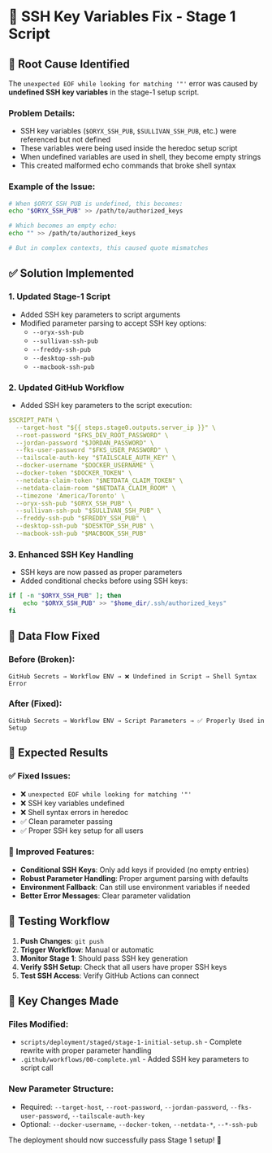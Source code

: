 # 🔧 SSH Key Variables Fix - Stage 1 Script

## 🐛 **Root Cause Identified**

The `unexpected EOF while looking for matching '"'` error was caused by **undefined SSH key variables** in the stage-1 setup script.

### **Problem Details:**
- SSH key variables (`$ORYX_SSH_PUB`, `$SULLIVAN_SSH_PUB`, etc.) were referenced but not defined
- These variables were being used inside the heredoc setup script
- When undefined variables are used in shell, they become empty strings
- This created malformed echo commands that broke shell syntax

### **Example of the Issue:**
```bash
# When $ORYX_SSH_PUB is undefined, this becomes:
echo "$ORYX_SSH_PUB" >> /path/to/authorized_keys

# Which becomes an empty echo:
echo "" >> /path/to/authorized_keys

# But in complex contexts, this caused quote mismatches
```

## ✅ **Solution Implemented**

### **1. Updated Stage-1 Script**
- Added SSH key parameters to script arguments
- Modified parameter parsing to accept SSH key options:
  - `--oryx-ssh-pub`
  - `--sullivan-ssh-pub` 
  - `--freddy-ssh-pub`
  - `--desktop-ssh-pub`
  - `--macbook-ssh-pub`

### **2. Updated GitHub Workflow**
- Added SSH key parameters to the script execution:
```yaml
$SCRIPT_PATH \
  --target-host "${{ steps.stage0.outputs.server_ip }}" \
  --root-password "$FKS_DEV_ROOT_PASSWORD" \
  --jordan-password "$JORDAN_PASSWORD" \
  --fks-user-password "$FKS_USER_PASSWORD" \
  --tailscale-auth-key "$TAILSCALE_AUTH_KEY" \
  --docker-username "$DOCKER_USERNAME" \
  --docker-token "$DOCKER_TOKEN" \
  --netdata-claim-token "$NETDATA_CLAIM_TOKEN" \
  --netdata-claim-room "$NETDATA_CLAIM_ROOM" \
  --timezone 'America/Toronto' \
  --oryx-ssh-pub "$ORYX_SSH_PUB" \
  --sullivan-ssh-pub "$SULLIVAN_SSH_PUB" \
  --freddy-ssh-pub "$FREDDY_SSH_PUB" \
  --desktop-ssh-pub "$DESKTOP_SSH_PUB" \
  --macbook-ssh-pub "$MACBOOK_SSH_PUB"
```

### **3. Enhanced SSH Key Handling**
- SSH keys are now passed as proper parameters
- Added conditional checks before using SSH keys:
```bash
if [ -n "$ORYX_SSH_PUB" ]; then
    echo "$ORYX_SSH_PUB" >> "$home_dir/.ssh/authorized_keys"
fi
```

## 🔄 **Data Flow Fixed**

### **Before (Broken):**
```
GitHub Secrets → Workflow ENV → ❌ Undefined in Script → Shell Syntax Error
```

### **After (Fixed):**
```
GitHub Secrets → Workflow ENV → Script Parameters → ✅ Properly Used in Setup
```

## 🎯 **Expected Results**

### **✅ Fixed Issues:**
- ❌ `unexpected EOF while looking for matching '"'`
- ❌ SSH key variables undefined
- ❌ Shell syntax errors in heredoc
- ✅ Clean parameter passing
- ✅ Proper SSH key setup for all users

### **🔧 Improved Features:**
- **Conditional SSH Keys**: Only add keys if provided (no empty entries)
- **Robust Parameter Handling**: Proper argument parsing with defaults
- **Environment Fallback**: Can still use environment variables if needed
- **Better Error Messages**: Clear parameter validation

## 🧪 **Testing Workflow**

1. **Push Changes**: `git push`
2. **Trigger Workflow**: Manual or automatic
3. **Monitor Stage 1**: Should pass SSH key generation
4. **Verify SSH Setup**: Check that all users have proper SSH keys
5. **Test SSH Access**: Verify GitHub Actions can connect

## 📝 **Key Changes Made**

### **Files Modified:**
- `scripts/deployment/staged/stage-1-initial-setup.sh` - Complete rewrite with proper parameter handling
- `.github/workflows/00-complete.yml` - Added SSH key parameters to script call

### **New Parameter Structure:**
- Required: `--target-host`, `--root-password`, `--jordan-password`, `--fks-user-password`, `--tailscale-auth-key`
- Optional: `--docker-username`, `--docker-token`, `--netdata-*`, `--*-ssh-pub`

The deployment should now successfully pass Stage 1 setup! 🚀
